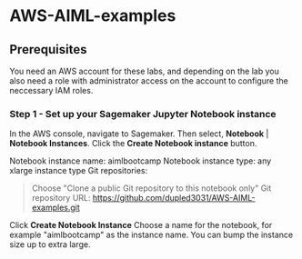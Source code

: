 # AWS-AIML-examples

## Prerequisites

You need an AWS account for these labs, and depending on the lab you also need a role with administrator access on the account to configure the neccessary IAM roles.

### Step 1 - Set up your Sagemaker Jupyter Notebook instance

In the AWS console, navigate to Sagemaker. Then select, **Notebook** | **Notebook Instances**. Click the **Create Notebook instance** button.


Notebook instance name: aimlbootcamp
Notebook instance type: any xlarge instance type
Git repositories:
> Choose "Clone a public Git repository to this notebook only"
> Git repository URL: https://github.com/dupled3031/AWS-AIML-examples.git

Click **Create Notebook Instance**
Choose a name for the notebook, for example "aimlbootcamp" as the instance name. 
You can bump the instance size up to extra large.  


